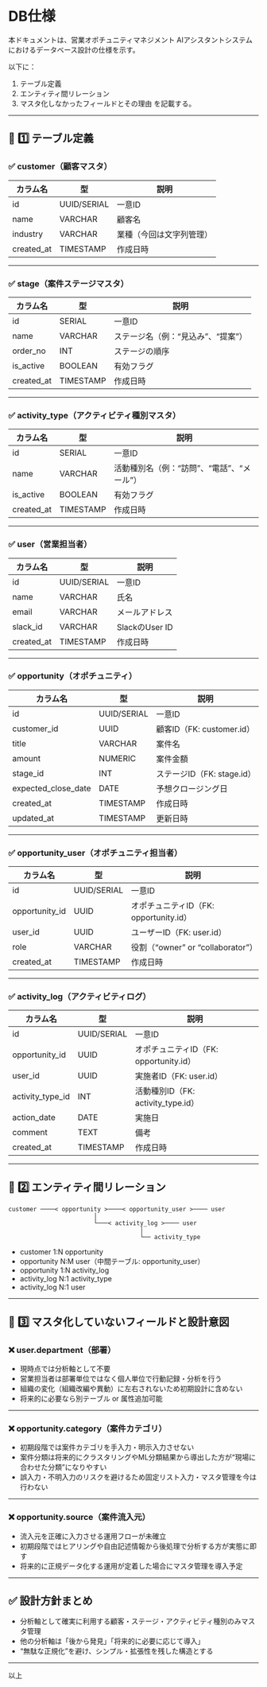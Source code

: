 
# DB仕様

本ドキュメントは、営業オポチュニティマネジメント AIアシスタントシステムにおけるデータベース設計の仕様を示す。

以下に：
1. テーブル定義
2. エンティティ間リレーション
3. マスタ化しなかったフィールドとその理由
を記載する。

---

## 🎯 1️⃣ テーブル定義

### ✅ customer（顧客マスタ）

| カラム名   | 型          | 説明                     |
| ---------- | ----------- | ------------------------ |
| id         | UUID/SERIAL | 一意ID                   |
| name       | VARCHAR     | 顧客名                   |
| industry   | VARCHAR     | 業種（今回は文字列管理） |
| created_at | TIMESTAMP   | 作成日時                 |

---

### ✅ stage（案件ステージマスタ）

| カラム名   | 型        | 説明                               |
| ---------- | --------- | ---------------------------------- |
| id         | SERIAL    | 一意ID                             |
| name       | VARCHAR   | ステージ名（例：“見込み”、“提案”） |
| order_no   | INT       | ステージの順序                     |
| is_active  | BOOLEAN   | 有効フラグ                         |
| created_at | TIMESTAMP | 作成日時                           |

---

### ✅ activity_type（アクティビティ種別マスタ）

| カラム名   | 型        | 説明                                       |
| ---------- | --------- | ------------------------------------------ |
| id         | SERIAL    | 一意ID                                     |
| name       | VARCHAR   | 活動種別名（例：“訪問”、“電話”、“メール”） |
| is_active  | BOOLEAN   | 有効フラグ                                 |
| created_at | TIMESTAMP | 作成日時                                   |

---

### ✅ user（営業担当者）

| カラム名   | 型          | 説明           |
| ---------- | ----------- | -------------- |
| id         | UUID/SERIAL | 一意ID         |
| name       | VARCHAR     | 氏名           |
| email      | VARCHAR     | メールアドレス |
| slack_id   | VARCHAR     | SlackのUser ID |
| created_at | TIMESTAMP   | 作成日時       |

---

### ✅ opportunity（オポチュニティ）

| カラム名            | 型          | 説明                       |
| ------------------- | ----------- | -------------------------- |
| id                  | UUID/SERIAL | 一意ID                     |
| customer_id         | UUID        | 顧客ID（FK: customer.id）  |
| title               | VARCHAR     | 案件名                     |
| amount              | NUMERIC     | 案件金額                   |
| stage_id            | INT         | ステージID（FK: stage.id） |
| expected_close_date | DATE        | 予想クロージング日         |
| created_at          | TIMESTAMP   | 作成日時                   |
| updated_at          | TIMESTAMP   | 更新日時                   |

---

### ✅ opportunity_user（オポチュニティ担当者）

| カラム名       | 型          | 説明                                   |
| -------------- | ----------- | -------------------------------------- |
| id             | UUID/SERIAL | 一意ID                                 |
| opportunity_id | UUID        | オポチュニティID（FK: opportunity.id） |
| user_id        | UUID        | ユーザーID（FK: user.id）              |
| role           | VARCHAR     | 役割（“owner” or “collaborator”）      |
| created_at     | TIMESTAMP   | 作成日時                               |

---

### ✅ activity_log（アクティビティログ）

| カラム名         | 型          | 説明                                   |
| ---------------- | ----------- | -------------------------------------- |
| id               | UUID/SERIAL | 一意ID                                 |
| opportunity_id   | UUID        | オポチュニティID（FK: opportunity.id） |
| user_id          | UUID        | 実施者ID（FK: user.id）                |
| activity_type_id | INT         | 活動種別ID（FK: activity_type.id）     |
| action_date      | DATE        | 実施日                                 |
| comment          | TEXT        | 備考                                   |
| created_at       | TIMESTAMP   | 作成日時                               |

---

## 🎯 2️⃣ エンティティ間リレーション
```
customer ────< opportunity >────< opportunity_user >──── user
                        │
                        └───< activity_log >──── user
                                     │
                                     └── activity_type
```

- customer 1:N opportunity
- opportunity N:M user（中間テーブル: opportunity_user）
- opportunity 1:N activity_log
- activity_log N:1 activity_type
- activity_log N:1 user

---

## 🎯 3️⃣ マスタ化していないフィールドと設計意図

### ❌ user.department（部署）
- 現時点では分析軸として不要
- 営業担当者は部署単位ではなく個人単位で行動記録・分析を行う
- 組織の変化（組織改編や異動）に左右されないため初期設計に含めない
- 将来的に必要なら別テーブル or 属性追加可能

---

### ❌ opportunity.category（案件カテゴリ）
- 初期段階では案件カテゴリを手入力・明示入力させない
- 案件分類は将来的にクラスタリングやML分類結果から導出した方が“現場に合わせた分類”になりやすい
- 誤入力・不明入力のリスクを避けるため固定リスト入力・マスタ管理を今は行わない

---

### ❌ opportunity.source（案件流入元）
- 流入元を正確に入力させる運用フローが未確立
- 初期段階ではヒアリングや自由記述情報から後処理で分析する方が実態に即す
- 将来的に正規データ化する運用が定着した場合にマスタ管理を導入予定

---

## ✅ 設計方針まとめ

- 分析軸として確実に利用する顧客・ステージ・アクティビティ種別のみマスタ管理
- 他の分析軸は「後から発見」「将来的に必要に応じて導入」
- “無駄な正規化”を避け、シンプル・拡張性を残した構造とする

---

以上

